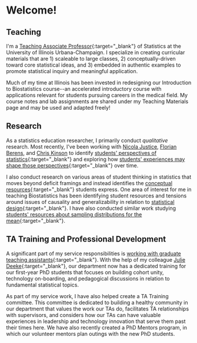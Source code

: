 # Welcome!

## Teaching

I'm a [Teaching Associate Professor](https://stat.illinois.edu/directory/profile/kfindley){:target="_blank"} of Statistics at the University of Illinois Urbana-Champaign. I specialize in creating curricular materials that are 1) scaleable to large classes, 2) conceptually-driven toward core statistical ideas, and 3) embedded in authentic examples to promote statistical inquiry and meaningful application.

Much of my time at Illinois has been invested in redesigning our Introduction to Biostatistics course--an accelerated introductory course with applications relevant for students pursuing careers in the medical field. My course notes and lab assignments are shared under my Teaching Materials page and may be used and adapted freely!

## Research

As a statistics education researcher, I primarily conduct _qualitative_ research. Most recently, I've been working with [Nicola Justice](https://sites.google.com/plu.edu/njustice/home), [Florian Berens](https://www.researchgate.net/profile/Florian-Berens), and [Chris Kinson](https://chriskinson.com/) to identify [students' perspectives of statistics](https://www.researchgate.net/publication/339712352_Assessing_the_Disciplinary_Perspectives_of_Introductory_Statistics_Students){:target="_blank"} and exploring how [students' experiences may shape those perspectives](https://www.researchgate.net/publication/363582272_Lois_Lane_Superman_and_Iron_Man_How_perspectives_of_statistics_relate_to_students'_identities_and_career_pursuits){:target="_blank"} over time.

I also conduct research on various areas of student thinking in statistics that moves beyond deficit framings and instead identifies the [conceptual resources](https://www.tandfonline.com/doi/abs/10.1207/s15327809jls0502_1){:target="_blank"} students express. One area of interest for me in teaching Biostatistics has been identifying student resources and tensions around issues of causality and generalizability in relation to [statistical design](https://www.researchgate.net/publication/376312725_Resources_and_tensions_in_student_thinking_about_statistical_design){:target="_blank"}. I have also conducted similar work studying [students' resources about sampling distributions for the mean](https://iase-web.org/documents/SERJ/SERJ18(1)_Findley.pdf?1558844313){:target="_blank"}.

## TA Training and Professional Development

A significant part of my service responsibilities is [working with graduate teaching assistants](https://stat.illinois.edu/news/2023-08-08/building-stronger-connections-new-mentorship-program-and-training-initiatives){:target="_blank"}. With the help of my colleague [Julie Deeke](https://stat.illinois.edu/directory/profile/jdeeke){:target="_blank"}, our department now has a dedicated training for our first-year PhD students that focuses on building cohort unity, technology on-boarding, and pedagogical discussions in relation to fundamental statistical topics. 

As part of my service work, I have also helped create a TA Training committee. This committee is dedicated to building a healthy community in our department that values the work our TAs do, facilitates TA relationships with supervisors, and considers how our TAs can have valuable experiences in leadership and technology innovation that serve them past their times here. We have also recently created a PhD Mentors program, in which our volunteer mentors plan outings with the new PhD students.
